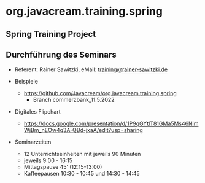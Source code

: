 # org.javacream.training.spring

## Spring Training Project


## Durchführung des Seminars
* Referent: Rainer Sawitzki, eMail: training@rainer-sawitzki.de

* Beispiele
  * https://github.com/Javacream/org.javacream.training.spring
    * Branch commerzbank_11.5.2022 
    
* Digitales Flipchart
  * https://docs.google.com/presentation/d/1P9qGYtlT81GMa5Ms46NimWjBm_nEOw4q3A-QBd-jxaA/edit?usp=sharing
  
* Seminarzeiten
  * 12 Unterrichtseinheiten mit jeweils 90 Minuten
  * jeweils 9:00 - 16:15
  * Mittagspause 45’ (12:15-13:00)
  * Kaffeepausen 10:30 - 10:45 und 14:30 - 14:45
   
